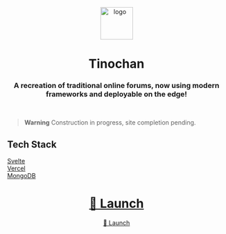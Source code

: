<div align="center">
  <img src="tinochanV1.png" alt="logo" width="75"> <br>
  <h1>Tinochan <br> </h1>
  <h3>A recreation of traditional online forums, now using modern frameworks and deployable on the edge!</h3>
  <br>
</div>

>**Warning**
>Construction in progress, site completion pending.

## Tech Stack

[Svelte](https://svelte.dev/) <br>
[Vercel](https://vercel.com/) <br>
[MongoDB](https://mongodb.com/) <br>

<div align="center">
  <h1>
  <a href="(https://tinochan.vercel.app/)">🚀 Launch</a>
  </h1>
<div align="center">
<a href="(https://tinochan.vercel.app/)">🚀 Launch</a>
